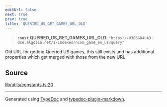 ```yaml
---
editUrl: false
next: true
prev: true
title: 'QUERIED_US_GET_GAMES_URL_OLD'
---
```


> **`const`** **QUERIED_US_GET_GAMES_URL_OLD**: `"https://U3B6GR4UA3-dsn.algolia.net/1/indexes/ncom_game_en_us/query"`

Old URL for getting Queried US games, this still exists and has additional properties which get merged with those from the new URL

## Source

[lib/utils/constants.ts:20](https://github.com/favna/nintendo-switch-eshop/blob/7e1c1df147b1f9067aea692f9d4dd56664ae35c8/src/lib/utils/constants.ts#L20)

---

Generated using [TypeDoc](https://typedoc.org) and [typedoc-plugin-markdown](https://typedoc-plugin-markdown.org).

